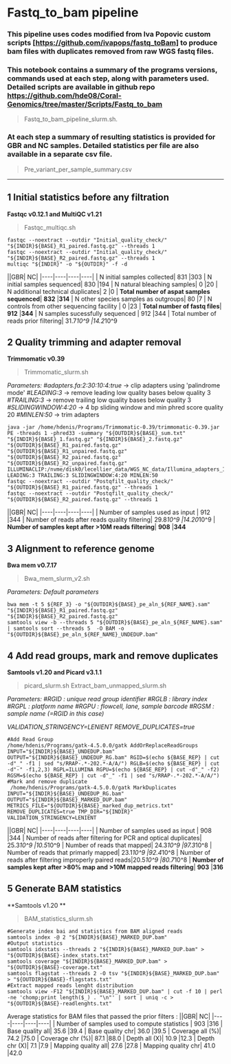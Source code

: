 ﻿
# Fastq_to_bam pipeline

### This pipeline uses codes modified from Iva Popovic custom scripts   [https://github.com/ivapops/fastq_toBam] to produce bam files with duplicates removed from raw WGS fastq files. 


### This notebook contains a summary of the programs versions, commands used at each step, along with parameters used. Detailed scripts are available in github repo https://github.com/hde08/Coral-Genomics/tree/master/Scripts/Fastq_to_bam
> Fastq_to_bam_pipeline_slurm.sh.

### At each step a summary of resulting statistics is provided for GBR and NC samples. Detailed statistics per file are also available in a separate csv file. 
> Pre_variant_per_sample_summary.csv 
---------------------------
## 1 Initial statistics before any filtration
**Fastqc v0.12.1 and MultiQC v1.21**
> Fastqc_multiqc.sh

    fastqc --noextract --outdir "Initial_quality_check/" "${INDIR}${BASE}_R1_paired.fastq.gz" --threads 1
    fastqc --noextract --outdir "Initial_quality_check/" "${INDIR}${BASE}_R2_paired.fastq.gz" --threads 1
    multiqc "${INDIR}" -o "${OUTDIR}" -f -d

||GBR| NC|
|----|----|----|----|
| N initial samples collected| 831 |303
| N initial samples sequenced| 830 |194
| N natural bleaching samples| 0 |20
| N additional technical duplicates| 2 |0
| **Total number of aspat samples sequenced**| **832** |**314**
| N other species samples as outgroups| 80 |7
| N controls from other sequencing facility | 0 |23
| **Total number of fastq files**| **912** |**344**
| N samples sucessfully sequenced | 912 |344
| Total number of reads prior filtering| 31.7*10^9 |14.2*10^9

## 2 Quality trimming and adapter removal
**Trimmomatic v0.39**
> Trimmomatic_slurm.sh

*Parameters:*
*#adapters.fa:2:30:10:4:true* -> clip adapters using 'palindrome mode' 
*#LEADING:3* -> remove leading low quality bases below quality 3
*#TRAILING:3* -> remove trailing low quality bases below quality 3
*#SLIDINGWINDOW:4:20* -> 4 bp sliding window and min phred score quality 20
*#MINLEN:50* -> trim adapters 

    java -jar /home/hdenis/Programs/Trimmomatic-0.39/trimmomatic-0.39.jar PE -threads 1 -phred33 -summary "${OUTDIR}${BASE}_sum.txt" "${INDIR}${BASE}_1.fastq.gz" "${INDIR}${BASE}_2.fastq.gz" "${OUTDIR}${BASE}_R1_paired.fastq.gz" "${OUTDIR}${BASE}_R1_unpaired.fastq.gz" "${OUTDIR}${BASE}_R2_paired.fastq.gz" "${OUTDIR}${BASE}_R2_unpaired.fastq.gz" ILLUMINACLIP:/nvme/disk0/lecellier_data/WGS_NC_data/Illumina_adapters_Iva_version.fa:2:30:10:4:true LEADING:3 TRAILING:3 SLIDINGWINDOW:4:20 MINLEN:50
    fastqc --noextract --outdir "Postqfilt_quality_check/" "${OUTDIR}${BASE}_R1_paired.fastq.gz" --threads 1
    fastqc --noextract --outdir "Postqfilt_quality_check/" "${OUTDIR}${BASE}_R2_paired.fastq.gz" --threads 1 

||GBR| NC|
|----|----|----|----|
| Number of samples used as input | 912 |344
| Number of reads after reads quality filtering| 29.8*10^9 |14.20*10^9
| **Number of samples kept after >10M reads filtering**| **908** |**344**

## 3 Alignment to reference genome
**Bwa mem v0.7.17**
> Bwa_mem_slurm_v2.sh

*Parameters:*
*Default parameters*

    bwa mem -t 5 ${REF_3} -o "${OUTDIR}${BASE}_pe_aln_${REF_NAME}.sam" "${INDIR}${BASE}_R1_paired.fastq.gz" "${INDIR}${BASE}_R2_paired.fastq.gz" 
    samtools view -b --threads 5 "${OUTDIR}${BASE}_pe_aln_${REF_NAME}.sam" | samtools sort --threads 5  -O BAM -o "${OUTDIR}${BASE}_pe_aln_${REF_NAME}_UNDEDUP.bam"

  
## 4 Add read groups, mark and remove duplicates
**Samtools v1.20 and Picard v3.1.1**
   > picard_slurm.sh
   > Extract_bam_unmapped_slurm.sh
 
 *Parameters:*
 *#RGID : unique read group identifier*
  *#RGLB : library index*
  *#RGPL : platform name*
  *#RGPU : flowcell, lane, sample barcode* 
  *#RGSM : sample name (=RGID in this case)*

  *VALIDATION_STRINGENCY=LENIENT*
 *REMOVE_DUPLICATES=true* 

    #Add Read Group
    /home/hdenis/Programs/gatk-4.5.0.0/gatk AddOrReplaceReadGroups INPUT="${INDIR}${BASE}_UNDEDUP.bam" OUTPUT="${INDIR}${BASE}_UNDEDUP_RG.bam" RGID=$(echo ${BASE_REP} | cut -d"_" -f1 | sed "s/RRAP-.*-202.*-A/A/") RGLB=$(echo ${BASE_REP} | cut -d"-" -f1,2,3) RGPL=ILLUMINA RGPU=$(echo ${BASE_REP} | cut -d"_" -f2) RGSM=$(echo ${BASE_REP} | cut -d"_" -f1 | sed "s/RRAP-.*-202.*-A/A/")
    #Mark and remove duplicate
     /home/hdenis/Programs/gatk-4.5.0.0/gatk MarkDuplicates INPUT="${INDIR}${BASE}_UNDEDUP_RG.bam" OUTPUT="${INDIR}${BASE}_MARKED_DUP.bam" METRICS_FILE="${OUTDIR}${BASE}_marked_dup_metrics.txt" REMOVE_DUPLICATES=true TMP_DIR="${INDIR}" VALIDATION_STRINGENCY=LENIENT
    
   
   ||GBR| NC|
|----|----|----|----|
| Number of samples used as input | 908 |344
| Number of reads after filtering for PCR and optical duplicates| 25.3*10^9 |10.5*10^9
| Number of reads that mapped| 24.3*10^9 |97.3*10^8
| Number of reads that primarly mapped| 23.1*10^9 |92.4*10^8
| Number of reads after filtering improperly paired reads|20.5*10^9  |80.7*10^8
| **Number of samples kept after >80% map and >10M mapped reads filtering**| **903** |**316**

## 5 Generate BAM statistics
**Samtools v1.20 **
> BAM_statistics_slurm.sh



    #Generate index bai and statistics from BAM aligned reads 
    samtools index -@ 2 "${INDIR}${BASE}_MARKED_DUP.bam"
    #Output statistics 
    samtools idxstats --threads 2 "${INDIR}${BASE}_MARKED_DUP.bam" > "${OUTDIR}${BASE}-index_stats.txt"
    samtools coverage "${INDIR}${BASE}_MARKED_DUP.bam" > "${OUTDIR}${BASE}-coverage.txt"
    samtools flagstat --threads 2 -O tsv "${INDIR}${BASE}_MARKED_DUP.bam" > "${OUTDIR}${BASE}-flagstats.txt"	
    #Extract mapped reads lenght distribution
    samtools view -F12 "${INDIR}${BASE}_MARKED_DUP.bam" | cut -f 10 | perl -ne 'chomp;print length($_) . "\n"' | sort | uniq -c > "${OUTDIR}${BASE}-readlenghts.txt" 

Average statistics for BAM files that passed the prior filters :
||GBR| NC|
|----|----|----|----|
| Number of samples used to compute statistics | 903 |316
| Base quality all| 35.6 |39.4
| Base quality chr| 36.0 |39.5
| Coverage all (%)| 74.2 |75.0
| Coverage chr (%)| 87.1 |88.0
| Depth all (X)| 10.9 |12.3
| Depth chr (X)| 7.1 |7.9
| Mapping quality all| 27.6 |27.8
| Mapping quality chr| 41.0 |42.0
